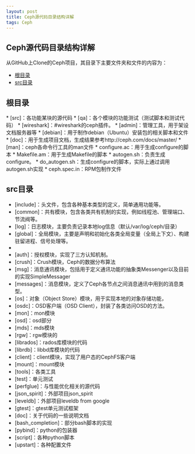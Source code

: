 ```yaml
---
layout: post
title: Ceph源代码目录结构详解
tags: Ceph
---
```


Ceph源代码目录结构详解
---
从GitHub上Clone的Ceph项目，其目录下主要文件夹和文件的内容为：

*   [根目录](#root_dir)
*   [src目录](#src_dir)

<h2 id="root_dir">根目录</h2>
* [src]：各功能某块的源代码
* [qa]：各个模块的功能测试（测试脚本和测试代码）
* [wireshark]：#wireshark的ceph插件。
* [admin]：管理工具，用于架设文档服务器等
* [debian]：用于制作debian（Ubuntu）安装包的相关脚本和文件
* [doc]：用于生成项目文档，生成结果参考http://ceph.com/docs/master/
* [man]：ceph各命令行工具的man文件
* configure.ac：用于生成configure的脚本
* Makefile.am：用于生成Makefile的脚本
* autogen.sh：负责生成configure。
* do_autogen.sh：生成configure的脚本，实际上通过调用autogen.sh实现
* ceph.spec.in：RPM包制作文件

<h2 id="src_dir">src目录</h2>

* [include]：头文件，包含各种基本类型的定义，简单通用功能等。
* [common]：共有模块，包含各类共有机制的实现，例如线程池、管理端口、节流阀等。
* [log]：日志模块，主要负责记录本地log信息（默认/var/log/ceph/目录）
* [global]：全局模块，主要是声明和初始化各类全局变量（全局上下文）、构建驻留进程、信号处理等。
* [erasure-code]: 纠删码模
* [auth]：授权模块，实现了三方认知机制。
* [crush]：Crush模块，Ceph的数据分布算法
* [msg]：消息通讯模块，包括用于定义通讯功能的抽象类Messenger以及目前的实现SimpleMessager
* [messages]：消息模块，定义了Ceph各节点之间消息通讯中用到的消息类型。
* [os]：对象（Object Store）模块，用于实现本地的对象存储功能，
* [osdc]：OSD客户端（OSD Client），封装了各类访问OSD的方法。
* [mon]：mon模块
* [osd]：osd部分
* [mds]：mds模块
* [rgw]：rgw模块的
* [librados]：rados库模块的代码
* [librdb]：libbd库模块的代码
* [client]：client模块，实现了用户态的CephFS客户端
* [mount]：mount模块
* [tools]：各类工具
* [test]：单元测试
* [perfglue]：与性能优化相关的源代码
* [json_spirit]：外部项目json_spirit
* [leveldb]：外部项目leveldb from google
* [gtest]：gtest单元测试框架
* [doc]：关于代码的一些说明文档
* [bash_completion]：部分bash脚本的实现
* [pybind]：python的包装器
* [script]：各种python脚本
* [upstart]：各种配置文件
